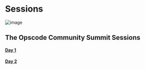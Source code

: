 Sessions
========

![image](../attachments/21397848/21463272.png)

The Opscode Community Summit Sessions
-------------------------------------

  

#### [Day 1](Day%201.html "Day 1")

#### [Day 2](Day%202.html "Day 2")

  
  

  
